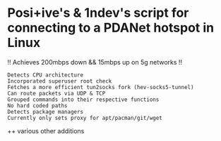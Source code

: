# Posi+ive's & 1ndev's script for connecting to a PDANet hotspot in Linux

!! Achieves 200mbps down && 15mbps up on 5g networks !!

    Detects CPU architecture
    Incorporated superuser root check
    Fetches a more efficient tun2socks fork (hev-socks5-tunnel)
    Can route packets via UDP & TCP
    Grouped commands into their respective functions
    No hard coded paths
    Detects package managers
    Currently only sets proxy for apt/pacman/git/wget

++ various other additions
